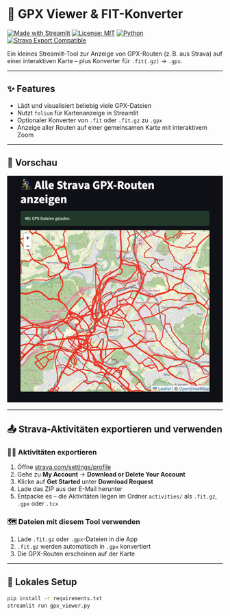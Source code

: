 # 🚴 GPX Viewer & FIT-Konverter

[![Made with Streamlit](https://img.shields.io/badge/Made%20with-Streamlit-ff4b4b?logo=streamlit&logoColor=white)](https://streamlit.io/)
[![License: MIT](https://img.shields.io/badge/License-MIT-blue.svg)](LICENSE)
[![Python](https://img.shields.io/badge/Python-3.10+-blue.svg?logo=python&logoColor=white)](https://www.python.org/)
[![Strava Export Compatible](https://img.shields.io/badge/Strava%20Export-supported-orange?logo=strava)](https://www.strava.com/)

Ein kleines Streamlit-Tool zur Anzeige von GPX-Routen (z. B. aus Strava) auf einer interaktiven Karte – plus Konverter für `.fit(.gz)` → `.gpx`.

---

## ✨ Features

- Lädt und visualisiert beliebig viele GPX-Dateien
- Nutzt `folium` für Kartenanzeige in Streamlit
- Optionaler Konverter von `.fit` oder `.fit.gz` zu `.gpx`
- Anzeige aller Routen auf einer gemeinsamen Karte mit interaktivem Zoom

---

## 📸 Vorschau

<img src="screenshot_app.png" alt="Screenshot der App" width="800"/>

---

## 📤 Strava-Aktivitäten exportieren und verwenden

### 🏃‍♂️ Aktivitäten exportieren

1. Öffne [strava.com/settings/profile](https://www.strava.com/settings/profile)
2. Gehe zu **My Account** → **Download or Delete Your Account**
3. Klicke auf **Get Started** unter **Download Request**
4. Lade das ZIP aus der E-Mail herunter
5. Entpacke es – die Aktivitäten liegen im Ordner `activities/` als `.fit.gz`, `.gpx` oder `.tcx`

### 🗺️ Dateien mit diesem Tool verwenden

1. Lade `.fit.gz` oder `.gpx`-Dateien in die App
2. `.fit.gz` werden automatisch in `.gpx` konvertiert
3. Die GPX-Routen erscheinen auf der Karte

---

## 🚀 Lokales Setup

```bash
pip install -r requirements.txt
streamlit run gpx_viewer.py
